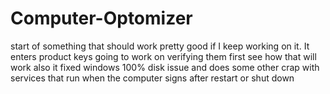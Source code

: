 # Computer-Optomizer
start of something that should work pretty good if I keep working on it.
It enters product keys going to work on verifying them first see how that will work also it fixed windows 100% disk issue and does some other crap with services that run when the computer signs after restart or shut down
